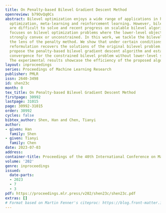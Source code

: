 ```yaml
---
title: On Penalty-based Bilevel Gradient Descent Method
openreview: b79OvQq0Cs
abstract: Bilevel optimization enjoys a wide range of applications in hyper-parameter
  optimization, meta-learning and reinforcement learning. However, bilevel problems
  are difficult to solve and recent progress on scalable bilevel algorithms mainly
  focuses on bilevel optimization problems where the lower-level objective is either
  strongly convex or unconstrained. In this work, we tackle the bilevel problem through
  the lens of the penalty method. We show that under certain conditions, the penalty
  reformulation recovers the solutions of the original bilevel problem. Further, we
  propose the penalty-based bilevel gradient descent algorithm and establish its finite-time
  convergence for the constrained bilevel problem without lower-level strong convexity.
  The experimental results showcase the efficiency of the proposed algorithm.
layout: inproceedings
series: Proceedings of Machine Learning Research
publisher: PMLR
issn: 2640-3498
id: shen23c
month: 0
tex_title: On Penalty-based Bilevel Gradient Descent Method
firstpage: 30992
lastpage: 31015
page: 30992-31015
order: 30992
cycles: false
bibtex_author: Shen, Han and Chen, Tianyi
author:
- given: Han
  family: Shen
- given: Tianyi
  family: Chen
date: 2023-07-03
address: 
container-title: Proceedings of the 40th International Conference on Machine Learning
volume: '202'
genre: inproceedings
issued:
  date-parts:
  - 2023
  - 7
  - 3
pdf: https://proceedings.mlr.press/v202/shen23c/shen23c.pdf
extras: []
# Format based on Martin Fenner's citeproc: https://blog.front-matter.io/posts/citeproc-yaml-for-bibliographies/
---
```

